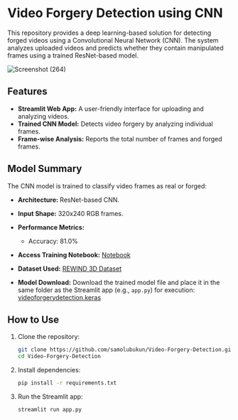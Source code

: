 # Video Forgery Detection using CNN
This repository provides a deep learning-based solution for detecting forged videos using a Convolutional Neural Network (CNN). 
The system analyzes uploaded videos and predicts whether they contain manipulated frames using a trained ResNet-based model.

![Screenshot (264)](https://github.com/user-attachments/assets/9639a693-57d9-457b-808d-6b2b172b4064)

## Features
- **Streamlit Web App:** A user-friendly interface for uploading and analyzing videos.
- **Trained CNN Model:** Detects video forgery by analyzing individual frames.
- **Frame-wise Analysis:** Reports the total number of frames and forged frames.

## Model Summary
The CNN model is trained to classify video frames as real or forged:
- **Architecture:** ResNet-based CNN.
- **Input Shape:**  320x240 RGB frames.
- **Performance Metrics:**
  - Accuracy: 81.0%


- **Access Training Notebook:** [Notebook](https://github.com/samolubukun/Video-Forgery-Detection/tree/main/Notebook)
- **Dataset Used:** [REWIND 3D Dataset]([https://www.kaggle.com/datasets/xhlulu/140k-real-and-fake-faces](https://data.mendeley.com/datasets/2b28sr4mm3/2/files/a931d246-f383-46ee-803c-1242a1df6b1b))

- **Model Download:** Download the trained model file and place it in the same folder as the Streamlit app (e.g., `app.py`) for execution: [videoforgerydetection.keras](https://drive.google.com/file/d/16X6fRYiFargQzyrxmw-IxI2KWREi6z1e/view?usp=sharing)



## How to Use

1. Clone the repository:
   ```bash
   git clone https://github.com/samolubukun/Video-Forgery-Detection.git
   cd Video-Forgery-Detection
   ```

2. Install dependencies:
   ```bash
   pip install -r requirements.txt
   ```

3. Run the Streamlit app:
   ```bash
   streamlit run app.py
   ```

